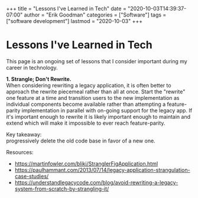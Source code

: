 +++
title = "Lessons I've Learned in Tech"
date = "2020-10-03T14:39:37-07:00"
author = "Erik Goodman"
categories = ["Software"]
tags = ["software development"]
lastmod = "2020-10-03"
+++

# Lessons I've Learned in Tech

This page is an ongoing set of lessons that I consider important during my career in technology.

**1. Strangle; Don't Rewrite.**  
When considering rewriting a legacy application, it is often better to approach the rewrite piecemeal rather than all at once. Start the "rewrite" one feature at a time and transition users to the new implementation as individual components become available rather than attempting a feature-parity implementation in parallel with on-going support for the legacy app. If it's important enough to rewrite it is likely important enough to maintain and extend which will make it impossible to ever reach feature-parity.  

Key takeaway:  
progressively delete the old code base in favor of a new one.  

Resources:
- https://martinfowler.com/bliki/StranglerFigApplication.html
- https://paulhammant.com/2013/07/14/legacy-application-strangulation-case-studies/
- https://understandlegacycode.com/blog/avoid-rewriting-a-legacy-system-from-scratch-by-strangling-it/ 
